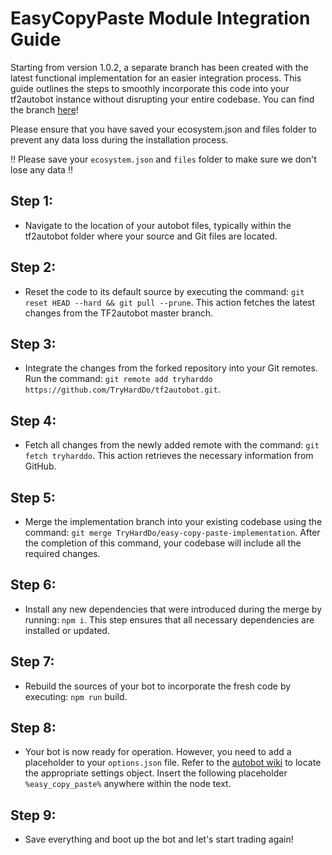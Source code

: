# EasyCopyPaste Module Integration Guide

Starting from version 1.0.2, a separate branch has been created with the latest functional implementation for an easier integration process. This guide outlines the steps to smoothly incorporate this code into your tf2autobot instance without disrupting your entire codebase. You can find the branch [here](https://github.com/TryHardDo/tf2autobot/tree/easy-copy-paste-implementation)!

Please ensure that you have saved your ecosystem.json and files folder to prevent any data loss during the installation process.

‼️ Please save your `ecosystem.json` and `files` folder to make sure we don't lose any data ‼️

## Step 1:
- Navigate to the location of your autobot files, typically within the tf2autobot folder where your source and Git files are located.

## Step 2:
- Reset the code to its default source by executing the command: `git reset HEAD --hard && git pull --prune`. This action fetches the latest changes from the TF2autobot master branch.

## Step 3:
- Integrate the changes from the forked repository into your Git remotes. Run the command: `git remote add tryharddo https://github.com/TryHardDo/tf2autobot.git`.

## Step 4:
- Fetch all changes from the newly added remote with the command: `git fetch tryharddo`. This action retrieves the necessary information from GitHub.

## Step 5:
- Merge the implementation branch into your existing codebase using the command: `git merge TryHardDo/easy-copy-paste-implementation`. After the completion of this command, your codebase will include all the required changes.

## Step 6:
- Install any new dependencies that were introduced during the merge by running: `npm i`. This step ensures that all necessary dependencies are installed or updated.

## Step 7:
- Rebuild the sources of your bot to incorporate the fresh code by executing: `npm run` build.

## Step 8:
- Your bot is now ready for operation. However, you need to add a placeholder to your `options.json` file. Refer to the [autobot wiki](https://github.com/TF2Autobot/tf2autobot/wiki/Configure-your-options.json-file#-listing-note-settings-) to locate the appropriate settings object. Insert the following placeholder `%easy_copy_paste%` anywhere within the node text.

## Step 9:
- Save everything and boot up the bot and let's start trading again!
